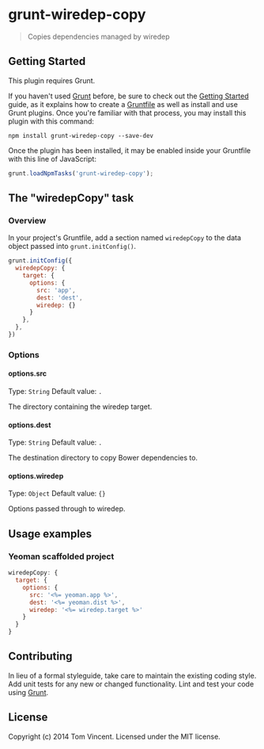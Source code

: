 # grunt-wiredep-copy

> Copies dependencies managed by wiredep

## Getting Started

This plugin requires Grunt.

If you haven't used [Grunt](http://gruntjs.com/) before, be sure to check out
the [Getting Started](http://gruntjs.com/getting-started) guide, as it explains
how to create a [Gruntfile](http://gruntjs.com/sample-gruntfile) as well as
install and use Grunt plugins. Once you're familiar with that process, you may
install this plugin with this command:

```shell
npm install grunt-wiredep-copy --save-dev
```

Once the plugin has been installed, it may be enabled inside your Gruntfile
with this line of JavaScript:

```js
grunt.loadNpmTasks('grunt-wiredep-copy');
```

## The "wiredepCopy" task

### Overview

In your project's Gruntfile, add a section named `wiredepCopy` to the data
object passed into `grunt.initConfig()`.

```js
grunt.initConfig({
  wiredepCopy: {
    target: {
      options: {
        src: 'app',
        dest: 'dest',
        wiredep: {}
      }
    },
  },
})
```

### Options

#### options.src

Type: `String`
Default value: `.`

The directory containing the wiredep target.

#### options.dest

Type: `String`
Default value: `.`

The destination directory to copy Bower dependencies to.

#### options.wiredep

Type: `Object`
Default value: `{}`

Options passed through to wiredep.

## Usage examples

### Yeoman scaffolded project

```js
wiredepCopy: {
  target: {
    options: {
      src: '<%= yeoman.app %>',
      dest: '<%= yeoman.dist %>',
      wiredep: '<%= wiredep.target %>'
    }
  }
}
```

## Contributing

In lieu of a formal styleguide, take care to maintain the existing coding
style. Add unit tests for any new or changed functionality. Lint and test your
code using [Grunt](http://gruntjs.com/).

## License
Copyright (c) 2014 Tom Vincent. Licensed under the MIT license.
